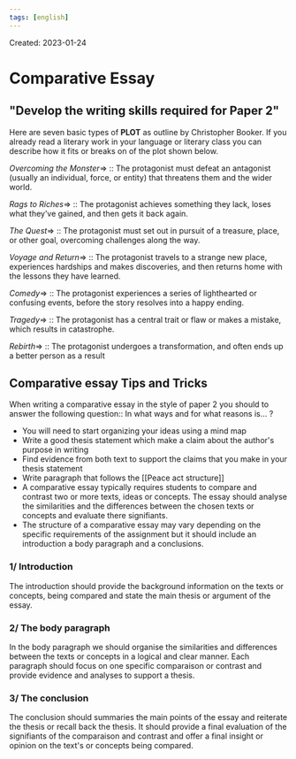 ```yaml
---
tags: [english] 
---
```

Created: 2023-01-24

# Comparative Essay
## "Develop the writing skills required for Paper 2"
Here are seven basic types of **PLOT** as outline by Christopher Booker. If you already read a literary work in your language or literary class you can describe how it fits or breaks on of the plot shown below.

*Overcoming the Monster*=> :: The protagonist must defeat an antagonist (usually an individual, force, or entity) that threatens them and the wider world. 
<!--SR:!2023-02-03,8,250-->

*Rags to Riches*=> :: The protagonist achieves something they lack, loses what they’ve gained, and then gets it back again. 
<!--SR:!2023-02-02,7,250-->

*The Quest*=> :: The protagonist must set out in pursuit of a treasure, place, or other goal, overcoming challenges along the way. 
<!--SR:!2023-02-01,6,250-->

*Voyage and Return*=> :: The protagonist travels to a strange new place, experiences hardships and makes discoveries, and then returns home with the lessons they have learned. 
<!--SR:!2023-02-05,10,250-->

*Comedy*=> :: The protagonist experiences a series of lighthearted or confusing events, before the story resolves into a happy ending. 
<!--SR:!2023-02-03,8,250-->

*Tragedy*=> :: The protagonist has a central trait or flaw or makes a mistake, which results in catastrophe. 
<!--SR:!2023-02-02,7,250-->

*Rebirth*=> :: The protagonist undergoes a transformation, and often ends up a better person as a result
<!--SR:!2023-02-04,9,250-->

## Comparative essay Tips and Tricks
When writing a comparative essay in the style of paper 2 you should to answer the following question:: In what ways and for what reasons is… ?
<!--SR:!2023-02-05,5,230-->

- You will need to start organizing your ideas using a mind map
- Write a good thesis statement which make a claim about the author's purpose in writing
- Find evidence from both text to support the claims that you make in your thesis statement
- Write paragraph that follows the [[Peace act structure]]
- A comparative essay typically requires students to compare and contrast two or more texts, ideas or concepts. The essay should analyse the similarities and the differences between the chosen texts or concepts and evaluate there signifiants. 
- The structure of a comparative essay may vary depending on the specific requirements of the assignment but it should include an introduction a body paragraph and a conclusions. 

### 1/ Introduction
The introduction should provide the background information on the texts or concepts, being compared and state the main thesis or argument of the essay.

### 2/ The body paragraph
In the body paragraph we should organise the similarities and differences between the texts or concepts in a logical and clear manner. Each paragraph should focus on one specific comparaison or contrast and provide evidence and analyses to support a thesis. 

### 3/ The conclusion
The conclusion should summaries the main points of the essay and reiterate the thesis or recall back the thesis. It should provide a final evaluation of the signifiants of the comparaison and contrast and offer a final insight or opinion on the text's or concepts being compared. 
